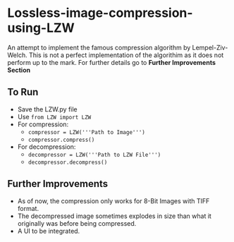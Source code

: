 # Lossless-image-compression-using-LZW
An attempt to implement the famous compression algorithm by Lempel-Ziv-Welch. This is not a perfect implementation of the algorithim as it does not perform up to the mark. For further details go to **Further Improvements Section**

## To Run  
-  Save the LZW.py file  
-  Use ``` from LZW import LZW ```  
-  For compression:  
    * ```compressor = LZW('''Path to Image''')```  
    * ```compressor.compress()```  
-  For decompression:  
    * ```decompressor = LZW('''Path to LZW File''')```  
    * ```decompressor.decompress()```  
    
## Further Improvements
-  As of now, the compression only works for 8-Bit Images with TIFF format.
-  The decompressed image sometimes explodes in size than what it originally was before being compressed.
-  A UI to be integrated.
